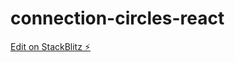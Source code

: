 # connection-circles-react

[Edit on StackBlitz ⚡️](https://stackblitz.com/edit/connection-circles-react)